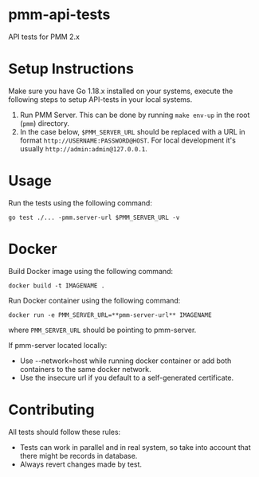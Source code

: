 # pmm-api-tests

API tests for PMM 2.x

# Setup Instructions

Make sure you have Go 1.18.x installed on your systems, execute the following steps
to setup API-tests in your local systems.

1. Run PMM Server. This can be done by running `make env-up` in the root (`pmm`) directory.
2. In the case below, `$PMM_SERVER_URL` should be replaced with a URL in format `http://USERNAME:PASSWORD@HOST`. For local development it's usually `http://admin:admin@127.0.0.1`.

# Usage

Run the tests using the following command:

```
go test ./... -pmm.server-url $PMM_SERVER_URL -v
```

# Docker

Build Docker image using the following command:

```
docker build -t IMAGENAME .
```

Run Docker container using the following command:

```
docker run -e PMM_SERVER_URL=**pmm-server-url** IMAGENAME
```

where `PMM_SERVER_URL` should be pointing to pmm-server.

If pmm-server located locally:

- Use --network=host while running docker container or add both containers to the same docker network.
- Use the insecure url if you default to a self-generated certificate.

# Contributing

All tests should follow these rules:

- Tests can work in parallel and in real system, so take into account that there might be records in database.
- Always revert changes made by test.
